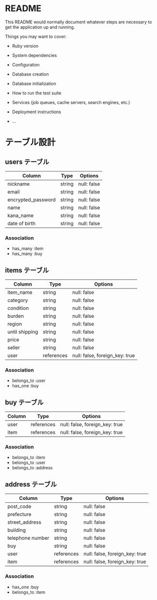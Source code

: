 # README

This README would normally document whatever steps are necessary to get the
application up and running.

Things you may want to cover:

* Ruby version

* System dependencies

* Configuration

* Database creation

* Database initialization

* How to run the test suite

* Services (job queues, cache servers, search engines, etc.)

* Deployment instructions

* ...


# テーブル設計

## users テーブル

| Column             | Type   | Options     |
| ------------------ | ------ | ----------- |
| nickname           | string | null: false |
| email              | string | null: false |
| encrypted_password | string | null: false |
| name               | string | null: false |
| kana_name          | string | null: false |
| date of birth      | string | null: false |

### Association

- has_many :item
- has_many :buy

## items テーブル

| Column         | Type       | Options                        |
| ------         | ------     | -----------                    |
| item_name      | string     | null: false                    |
| category       | string     | null: false                    |
| condition      | string     | null: false                    |
| burden         | string     | null: false                    |
| region         | string     | null: false                    |
| until shipping | string     | null: false                    |
| price          | string     | null: false                    |
| seller         | string     | null: false                    |
| user           | references | null: false, foreign_key: true |


### Association

- belongs_to :user
- has_one    :buy

## buy テーブル

| Column  | Type       | Options                        |
| ------  | ---------- | ------------------------------ |
| user    | references | null: false, foreign_key: true |
| item    | references | null: false, foreign_key: true |


### Association

- belongs_to :item
- belongs_to :user
- belongs_to :address

## address テーブル

| Column             | Type       | Options                        |
| -------            | ---------- | ------------------------------ |
| post_code          | string     | null: false                    |
| prefecture         | string     | null: false                    |
| street_address     | string     | null: false                    |
| building           | string     | null: false                    |
| telephone number   | string     | null: false                    |
| buy                | string     | null: false                    |
| user               | references | null: false, foreign_key: true |
| item               | references | null: false, foreign_key: true |


### Association

- has_one    :buy
- belongs_to :item